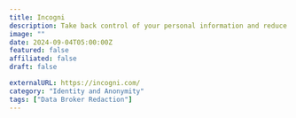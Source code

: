 ```yaml
---
title: Incogni
description: Take back control of your personal information and reduce the risk of spam, scams, and identity theft.
image: ""
date: 2024-09-04T05:00:00Z
featured: false
affiliated: false
draft: false

externalURL: https://incogni.com/
category: "Identity and Anonymity"
tags: ["Data Broker Redaction"]
---
```

